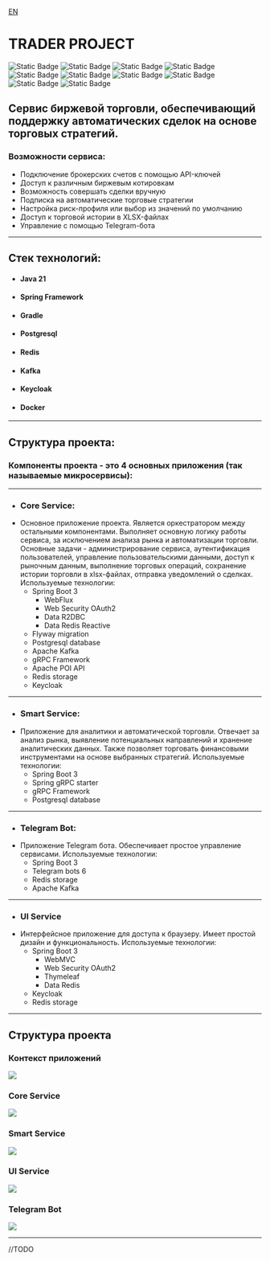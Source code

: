 [EN](readme.md)

# TRADER PROJECT
![Static Badge](https://img.shields.io/badge/https%3A%2F%2Fimg.shields.io%2Fbadge%2Fany_text-Spring_Framework-green?style=flat-square&logo=Spring&logoColor=green&label=%7C)
![Static Badge](https://img.shields.io/badge/%20https%3A%2F%2Fimg.shields.io%2Fbadge%2Fany_text-Gradle-blue?style=flat-square&logo=Gradle&logoColor=darkgreen&label=%7C&labelColor=white&color=grey)
![Static Badge](https://img.shields.io/badge/%20https%3A%2F%2Fimg.shields.io%2Fbadge%2Fany_text-Docker-blue?style=flat-square&logo=Docker&logoColor=%233399ff&label=%7C&labelColor=white&color=grey)
![Static Badge](https://img.shields.io/badge/%20https%3A%2F%2Fimg.shields.io%2Fbadge%2Fany_text-PostgreSQL-blue?style=flat-square&logo=postgresql&logoColor=white&label=%7C&labelColor=blue&color=grey)
![Static Badge](https://img.shields.io/badge/https%3A%2F%2Fimg.shields.io%2Fbadge%2Fany_text-Hibernate-steelblue?style=flat-square&logo=Hibernate&logoColor=yellow&label=%7C&labelColor=grey)
![Static Badge](https://img.shields.io/badge/https%3A%2F%2Fimg.shields.io%2Fbadge%2Fany_text-gRPC-mediumturquoise?style=flat-square&logo=java&logoColor=mediumturquoise&label=%3C-%3E|&labelColor=grey)
![Static Badge](https://img.shields.io/badge/%20https%3A%2F%2Fimg.shields.io%2Fbadge%2Fany_text-Telegram_API-blue?logo=telegram&label=%7C)
![Static Badge](https://img.shields.io/badge/%20https%3A%2F%2Fimg.shields.io%2Fbadge%2Fany_text-Apache_Kafka-blue?style=flat-square&logo=Apache%20Kafka&logoColor=black&label=%7C&labelColor=white&color=darkblue)
![Static Badge](https://img.shields.io/badge/%20https%3A%2F%2Fimg.shields.io%2Fbadge%2Fany_text-Redis-blue?style=flat-square&logo=redis&logoColor=white&label=%7C&labelColor=red&color=grey)
![Static Badge](https://img.shields.io/badge/%20https%3A%2F%2Fimg.shields.io%2Fbadge%2Fany_text-Keycloak-blue?style=flat-square&logo=keycloak&logoColor=%233399ff&label=%7C&labelColor=white&color=grey)


## Сервис биржевой торговли, обеспечивающий поддержку автоматических сделок на основе торговых стратегий.
### Возможности сервиса:
- Подключение брокерских счетов с помощью API-ключей
- Доступ к различным биржевым котировкам
- Возможность совершать сделки вручную
- Подписка на автоматические торговые стратегии
- Настройка риск-профиля или выбор из значений по умолчанию
- Доступ к торговой истории в XLSX-файлах
- Управление с помощью Telegram-бота
***
## Стек технологий:
+ #### Java 21
+ #### Spring Framework
+ #### Gradle
+ #### Postgresql
+ #### Redis
+ #### Kafka
+ #### Keycloak
+ #### Docker
***

## Структура проекта:
### Компоненты проекта - это 4 основных приложения (так называемые микросервисы):
***
+ ### Core Service:
+ Основное приложение проекта. Является оркестратором между остальными компонентами.
  Выполняет основную логику работы сервиса, за исключением анализа рынка и автоматизации торговли.
  Основные задачи -
  администрирование сервиса,
  аутентификация пользователей,
  управление пользовательскими данными,
  доступ к рыночным данным,
  выполнение торговых операций,
  сохранение истории торговли в xlsx-файлах,
  отправка уведомлений о сделках.
  Используемые технологии:
  + Spring Boot 3
      + WebFlux
      + Web Security OAuth2
      + Data R2DBC
      + Data Redis Reactive
  + Flyway migration
  + Postgresql database
  + Apache Kafka
  + gRPC Framework
  + Apache POI API
  + Redis storage
  + Keycloak
***
+ ### Smart Service:
+ Приложение для аналитики и автоматической торговли.
  Отвечает за анализ рынка, выявление потенциальных направлений и хранение аналитических данных.
  Также позволяет торговать финансовыми инструментами на основе выбранных стратегий.
  Используемые технологии:
  + Spring Boot 3
  + Spring gRPC starter
  + gRPC Framework
  + Postgresql database
***
+ ### Telegram Bot:
+ Приложение Telegram бота. Обеспечивает простое управление сервисами.
  Используемые технологии:
  + Spring Boot 3
  + Telegram bots 6
  + Redis storage
  + Apache Kafka
***
+ ### UI Service
+ Интерфейсное приложение для доступа к браузеру.
  Имеет простой дизайн и функциональность.
  Используемые технологии:
  + Spring Boot 3
    + WebMVC
    + Web Security OAuth2
    + Thymeleaf
    + Data Redis
  + Keycloak
  + Redis storage
***

## Структура проекта

### Контекст приложений

<img src="project_files/project_RU.png">

### Core Service

<img src="project_files/core-service_RU.png">

### Smart Service

<img src="project_files/smart-service_RU.png">

### UI Service

<img src="project_files/ui-service_RU.png">

### Telegram Bot

<img src="project_files/telegram-bot_RU.png">

***
 
//TODO
